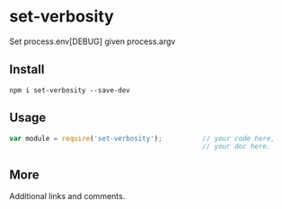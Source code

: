 # set-verbosity

Set process.env[DEBUG] given process.argv

## Install

    npm i set-verbosity --save-dev

## Usage

```js
var module = require('set-verbosity');          // your code here,
                                                // your doc here.
```

## More

Additional links and comments.